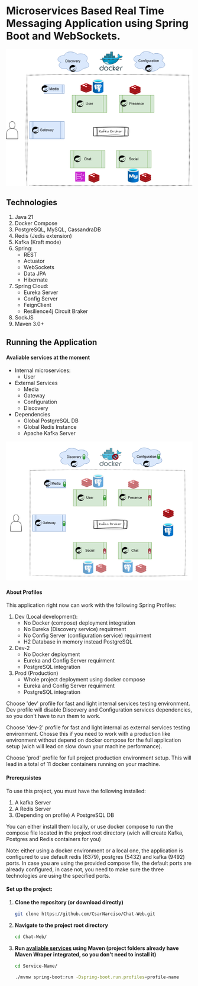 # Microservices Based Real Time Messaging Application using Spring Boot and WebSockets.

![Final Architecture Design](https://github.com/CsarNarciso/Assets/blob/main/Final%20Chat%20Web%20System%20Design.png)

## Technologies
1. Java 21
2. Docker Compose
3. PostgreSQL, MySQL, CassandraDB
4. Redis (Jedis extension)
5. Kafka (Kraft mode)
6. Spring:
   + REST
   + Actuator
   + WebSockets
   + Data JPA
   + Hibernate
8. Spring Cloud:
   + Eureka Server
   + Config Server
   + FeignClient
   + Resilience4j Circuit Braker
10. SockJS
11. Maven 3.0+
   
## Running the Application

#### Avaliable services at the moment


* Internal microservices:
  + User  
* External Services
  + Media
  + Gateway
  + Configuration
  + Discovery
* Dependencies
  + Global PostgreSQL DB
  + Global Redis Instance
  + Apache Kafka Server

![Actual Architecture Design](https://github.com/CsarNarciso/Assets/blob/main/Actual%20Chat%20Web%20System%20Design.png)

#### About Profiles
This application right now can work with the following Spring Profiles:

1. Dev (Local development):
   + No Docker (compose) deployment integration
   + No Eureka (Discovery service) requirment
   + No Config Server (configuration service) requirment
   + H2 Database in memory instead PostgreSQL
3. Dev-2
   + No Docker deployment
   + Eureka and Config Server requirment
   + PostgreSQL integration
5. Prod (Production)
   + Whole project deployment using docker compose
   + Eureka and Config Server requirment
   + PostgreSQL integration

Choose 'dev' profile for fast and light internal services testing environment. Dev profile will disable Discovery and Configuration services dependencies, so you don't have to run them to work.

Choose 'dev-2' profile for fast and light internal as external services testing environment. Chosse this if you need to work with a production like environment without depend on docker compose for the full application setup (wich will lead on slow down your machine performance).

Choose 'prod' profile for full project production environment setup. This will lead in a total of 11 docker containers running on your machine. 

#### Prerequsistes

To use this project, you must have the following installed:

1. A kafka Server
2. A Redis Server
3. (Depending on profile) A PostgreSQL DB
   
You can either install them locally, or use docker compose to run the compose file located in the project root directory (wich will create Kafka, Postgres and Redis containers for you)

Note: either using a docker environment or a local one, the application is configured to use default redis (6379), postgres (5432) and kafka (9492) ports. In case you are using the provided compose file, the default ports are already configured, in case not, you need to make sure the three technologies are using the specified ports.

#### Set up the project:

1. **Clone the repository (or download directly)**
    ```bash 
    git clone https://github.com/CsarNarciso/Chat-Web.git 
    ```
2. **Navigate to the project root directory**
   ```bash
   cd Chat-Web/
   ```
3. **Run [avaliable services](#avaliable-services-at-the-moment) using Maven (project folders already have Maven Wraper integrated, so you don't need to install it)**
       
   ```bash
   cd Service-Name/
   ```
   ```bash
   ./mvnw spring-boot:run -Dspring-boot.run.profiles=profile-name
   ```
